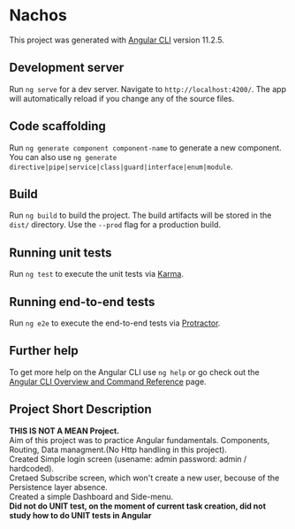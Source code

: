 # Nachos

This project was generated with [Angular CLI](https://github.com/angular/angular-cli) version 11.2.5.

## Development server

Run `ng serve` for a dev server. Navigate to `http://localhost:4200/`. The app will automatically reload if you change any of the source files.

## Code scaffolding

Run `ng generate component component-name` to generate a new component. You can also use `ng generate directive|pipe|service|class|guard|interface|enum|module`.

## Build

Run `ng build` to build the project. The build artifacts will be stored in the `dist/` directory. Use the `--prod` flag for a production build.

## Running unit tests

Run `ng test` to execute the unit tests via [Karma](https://karma-runner.github.io).

## Running end-to-end tests

Run `ng e2e` to execute the end-to-end tests via [Protractor](http://www.protractortest.org/).

## Further help

To get more help on the Angular CLI use `ng help` or go check out the [Angular CLI Overview and Command Reference](https://angular.io/cli) page.

## Project Short Description
**THIS IS NOT A MEAN Project.**  
Aim of this project was to practice Angular fundamentals. Components, Routing, Data managment.(No Http handling in this project).  
Created Simple login screen (usename: admin password: admin / hardcoded).  
Cretaed Subscribe screen, which won't create a new user, becouse of the Persistence layer absence.  
Created a simple Dashboard and Side-menu.  
**Did not do UNIT test, on the moment of current task creation, did not study how to do UNIT tests in Angular**
